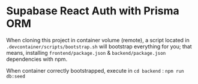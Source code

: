 # Supabase React Auth with Prisma ORM

When cloning this project in container volume (remote), a script located in `.devcontainer/scripts/bootstrap.sh` will bootstrap everything for you; that means, installing `frontend/package.json` & `backend/package.json` dependencies with npm.

When container correctly bootstrapped, execute in `cd backend` : `npm run db:seed`